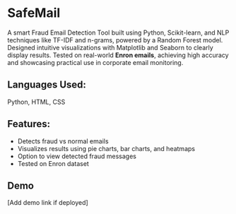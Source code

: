 # SafeMail

A smart Fraud Email Detection Tool built using Python, Scikit-learn, and NLP techniques like TF-IDF and n-grams, powered by a Random Forest model. Designed intuitive visualizations with Matplotlib and Seaborn to clearly display results. Tested on real-world **Enron emails**, achieving high accuracy and showcasing practical use in corporate email monitoring.

## Languages Used:
Python, HTML, CSS

## Features:
- Detects fraud vs normal emails
- Visualizes results using pie charts, bar charts, and heatmaps
- Option to view detected fraud messages
- Tested on Enron dataset

## Demo
[Add demo link if deployed]
